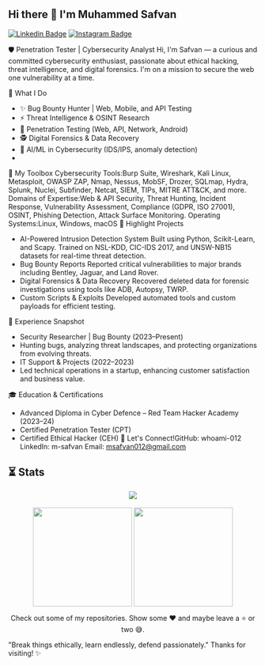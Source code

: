 ## Hi there 👋 I'm Muhammed Safvan
[![Linkedin Badge](https://img.shields.io/badge/-LinkedIn-0e76a8?style=for-the-badge&logo=Linkedin)](https://www.linkedin.com/in/m-safvan/) [![Instagram Badge](https://img.shields.io/badge/-Instagram-e4405f?style=for-the-badge&logo=Instagram&logoColor=white)](https://www.instagram.com/m_safvan12/)

🛡️ Penetration Tester | Cybersecurity Analyst
Hi, I'm Safvan — a curious and committed cybersecurity enthusiast, passionate about ethical hacking, threat intelligence, and digital forensics. I'm on a mission to secure the web one vulnerability at a time.

🚀 What I Do
- ✨ Bug Bounty Hunter | Web, Mobile, and API Testing
- ⚡ Threat Intelligence & OSINT Research
- 🔐 Penetration Testing (Web, API, Network, Android)
- 🕵️ Digital Forensics & Data Recovery
- 🤖 AI/ML in Cybersecurity (IDS/IPS, anomaly detection)
- 
🧰 My Toolbox
Cybersecurity Tools:Burp Suite, Wireshark, Kali Linux, Metasploit, OWASP ZAP, Nmap, Nessus, MobSF, Drozer, SQLmap, Hydra, Splunk, Nuclei, Subfinder, Netcat, SIEM, TIPs, MITRE ATT&CK, and more.
Domains of Expertise:Web & API Security, Threat Hunting, Incident Response, Vulnerability Assessment, Compliance (GDPR, ISO 27001), OSINT, Phishing Detection, Attack Surface Monitoring.
Operating Systems:Linux, Windows, macOS
🧪 Highlight Projects
- AI-Powered Intrusion Detection System
  Built using Python, Scikit-Learn, and Scapy. Trained on NSL-KDD, CIC-IDS 2017, and UNSW-NB15 datasets for real-time threat detection.
- Bug Bounty Reports
  Reported critical vulnerabilities to major brands including Bentley, Jaguar, and Land Rover.
- Digital Forensics & Data Recovery
  Recovered deleted data for forensic investigations using tools like ADB, Autopsy, TWRP.
- Custom Scripts & Exploits
  Developed automated tools and custom payloads for efficient testing.
  
📅 Experience Snapshot

- Security Researcher | Bug Bounty (2023–Present)
- Hunting bugs, analyzing threat landscapes, and protecting organizations from evolving threats.
- IT Support & Projects (2022–2023)
- Led technical operations in a startup, enhancing customer satisfaction and business value.

🎓 Education & Certifications

- Advanced Diploma in Cyber Defence – Red Team Hacker Academy (2023–24)
- Certified Penetration Tester (CPT)
- Certified Ethical Hacker (CEH)
📢 Let's Connect!GitHub: whoami-012
LinkedIn: m-safvan
Email: msafvan012@gmail.com

## ⏳ Stats
<p align = "center">
    <img align = "center" src = "https://streak-stats.demolab.com/?user=whoami-012&theme=transparent" /> <br/>
<br/> 
  <img align = "center" height = "200"  src = "https://github-readme-stats.vercel.app/api?username=whoami-012&show_icons=true&include_all_commits=true&count_private=true&rank_icon=github&theme=transparent" /> 
  <img align = "center" height= "200" src="https://github-readme-stats.vercel.app/api/top-langs?username=whoami-012&layout=compact&langs_count=8&card_width=320&theme=transparent" />
</p>

<p align="center">Check out some of my repositories. Show some ❤️ and maybe leave a ⭐ or two 😅.</p>
  
"Break things ethically, learn endlessly, defend passionately."
Thanks for visiting! ✨

